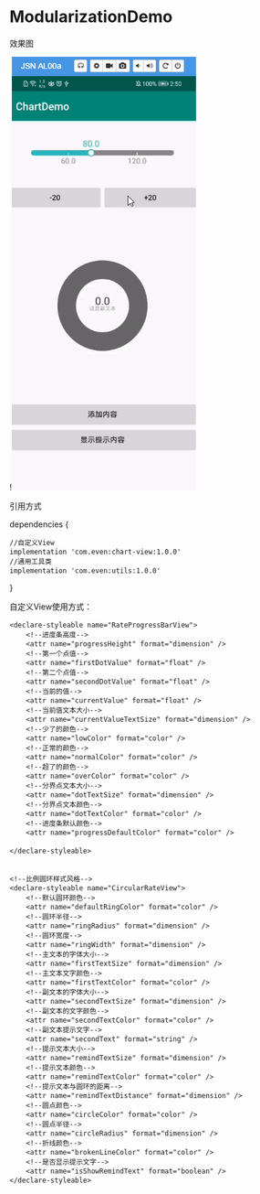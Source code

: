 # ModularizationDemo

效果图

!![image](https://github.com/panyiyiyi/ModularizationDemo/blob/master/test.gif)

引用方式

dependencies {

    //自定义View
    implementation 'com.even:chart-view:1.0.0'
    //通用工具类
    implementation 'com.even:utils:1.0.0'  
}

自定义View使用方式：

 <!--比例进度条风格-->
    <declare-styleable name="RateProgressBarView">
        <!--进度条高度-->
        <attr name="progressHeight" format="dimension" />
        <!--第一个点值-->
        <attr name="firstDotValue" format="float" />
        <!--第二个点值-->
        <attr name="secondDotValue" format="float" />
        <!--当前的值-->
        <attr name="currentValue" format="float" />
        <!--当前值文本大小-->
        <attr name="currentValueTextSize" format="dimension" />
        <!--少了的颜色-->
        <attr name="lowColor" format="color" />
        <!--正常的颜色-->
        <attr name="normalColor" format="color" />
        <!--超了的颜色-->
        <attr name="overColor" format="color" />
        <!--分界点文本大小-->
        <attr name="dotTextSize" format="dimension" />
        <!--分界点文本颜色-->
        <attr name="dotTextColor" format="color" />
        <!--进度条默认颜色-->
        <attr name="progressDefaultColor" format="color" />

    </declare-styleable>


    <!--比例圆环样式风格-->
    <declare-styleable name="CircularRateView">
        <!--默认圆环颜色-->
        <attr name="defaultRingColor" format="color" />
        <!--圆环半径-->
        <attr name="ringRadius" format="dimension" />
        <!--圆环宽度-->
        <attr name="ringWidth" format="dimension" />
        <!--主文本的字体大小-->
        <attr name="firstTextSize" format="dimension" />
        <!--主文本文字颜色-->
        <attr name="firstTextColor" format="color" />
        <!--副文本的字体大小-->
        <attr name="secondTextSize" format="dimension" />
        <!--副文本的文字颜色-->
        <attr name="secondTextColor" format="color" />
        <!--副文本提示文字-->
        <attr name="secondText" format="string" />
        <!--提示文本大小-->
        <attr name="remindTextSize" format="dimension" />
        <!--提示文本颜色-->
        <attr name="remindTextColor" format="color" />
        <!--提示文本与圆环的距离-->
        <attr name="remindTextDistance" format="dimension" />
        <!--圆点颜色-->
        <attr name="circleColor" format="color" />
        <!--圆点半径-->
        <attr name="circleRadius" format="dimension" />
        <!--折线颜色-->
        <attr name="brokenLineColor" format="color" />
        <!--是否显示提示文字-->
        <attr name="isShowRemindText" format="boolean" />
    </declare-styleable>



